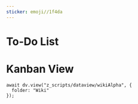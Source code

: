 ```yaml
---
sticker: emoji//1f4da
---
```


# To-Do List

# Kanban View
```dataviewjs
await dv.view("z_scripts/dataview/wikiAlpha", {
  folder: "Wiki"
});
```
